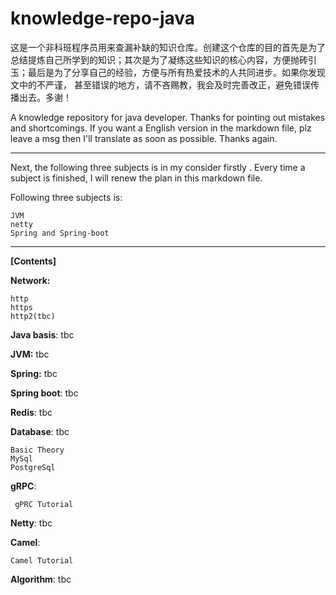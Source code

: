 # knowledge-repo-java
​    这是一个非科班程序员用来查漏补缺的知识仓库。创建这个仓库的目的首先是为了总结提炼自己所学到的知识；其次是为了凝练这些知识的核心内容，方便抛砖引玉；最后是为了分享自己的经验，方便与所有热爱技术的人共同进步。如果你发现文中的不严谨， 甚至错误的地方，请不吝赐教，我会及时完善改正，避免错误传播出去。多谢！

A knowledge repository for java developer. Thanks for pointing out mistakes and shortcomings. If you want a English version in the markdown file, plz leave a msg then I'll translate as soon as possible. Thanks again.

---------------

Next, the following  three subjects  is in my consider firstly . Every time a subject is finished, I will renew the plan in this markdown file. 

Following three subjects is:

```
JVM
netty
Spring and Spring-boot
```

---

**[Contents]**

**Network:**

```
http
https
http2(tbc)
```

**Java basis**: tbc

**JVM:** tbc

**Spring:** tbc

**Spring boot**: tbc

**Redis**: tbc

**Database**: tbc

```
Basic Theory
MySql
PostgreSql
```

**gRPC**: 

```
 gPRC Tutorial
```

**Netty**: tbc

**Camel**:

```
Camel Tutorial
```

**Algorithm**: tbc


